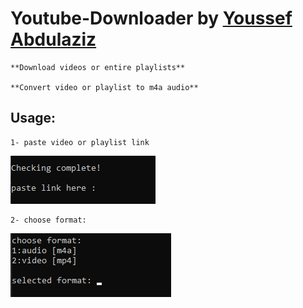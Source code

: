 # Youtube-Downloader by [Youssef Abdulaziz](https://www.facebook.com/azizyoussuf)
	**Download videos or entire playlists**

	**Convert video or playlist to m4a audio**

## Usage:

	1- paste video or playlist link
	
![step 1](/steps_imgs/step_one.png)

	2- choose format:
	
![step 2](/steps_imgs/step_two.png)